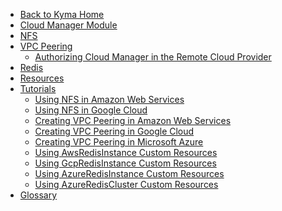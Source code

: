 <!-- markdown-link-check-disable -->
* [Back to Kyma Home](/)
* [Cloud Manager Module](/cloud-manager/user/README.md)
* [NFS](/cloud-manager/user/00-20-nfs.md)
* [VPC Peering](/cloud-manager/user/00-30-vpc-peering.md)
  * [Authorizing Cloud Manager in the Remote Cloud Provider](/cloud-manager/user/00-31-vpc-peering-authorization.md)
* [Redis](/cloud-manager/user/00-40-redis.md)
* [Resources](/cloud-manager/user/resources/README.md)
* [Tutorials](/cloud-manager/user/tutorials/README.md)
  * [Using NFS in Amazon Web Services](/cloud-manager/user/tutorials/01-20-10-aws-nfs-volume.md)
  * [Using NFS in Google Cloud](/cloud-manager/user/tutorials/01-20-20-gcp-nfs-volume.md)
  * [Creating VPC Peering in Amazon Web Services](/cloud-manager/user/tutorials/01-30-10-aws-vpc-peering.md)
  * [Creating VPC Peering in Google Cloud](/cloud-manager/user/tutorials/01-30-20-gcp-vpc-peering.md)
  * [Creating VPC Peering in Microsoft Azure](/cloud-manager/user/tutorials/01-30-30-azure-vpc-peering.md)
  * [Using AwsRedisInstance Custom Resources](/cloud-manager/user/tutorials/01-40-10-aws-redis-instance.md)
  * [Using GcpRedisInstance Custom Resources](/cloud-manager/user/tutorials/01-40-20-gcp-redis-instance.md)
  * [Using AzureRedisInstance Custom Resources](/cloud-manager/user/tutorials/01-40-30-azure-redis-instance.md)
  * [Using AzureRedisCluster Custom Resources](/cloud-manager/user/tutorials/01-50-30-azure-redis-cluster.md)
* [Glossary](/cloud-manager/user/00-10-glossary.md)
<!-- markdown-link-check-enable -->
